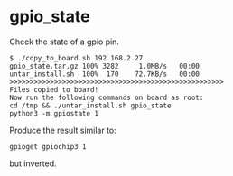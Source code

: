 # gpio_state
Check the state of a gpio pin.

```
$ ./copy_to_board.sh 192.168.2.27
gpio_state.tar.gz 100% 3282     1.0MB/s   00:00
untar_install.sh  100%  170    72.7KB/s   00:00
>>>>>>>>>>>>>>>>>>>>>>>>>>>>>>>>>>>>>>>>>>>>>>>>>>>>>
Files copied to board!
Now run the following commands on board as root:
cd /tmp && ./untar_install.sh gpio_state
python3 -m gpiostate 1
```

Produce the result similar to:
```
gpioget gpiochip3 1
```
but inverted.
